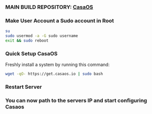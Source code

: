 ### MAIN BUILD REPOSITORY: [CasaOS](https://github.com/IceWhaleTech/CasaOS)
### Make User Account a Sudo account in Root
```sh
su
sudo usermod -a -G sudo username
exit && sudo reboot
```
### Quick Setup CasaOS
Freshly install a system by running this command:
```sh
wget -qO- https://get.casaos.io | sudo bash
```
### Restart Server
### You can now path to the servers IP and start configuring Casaos
